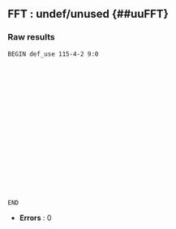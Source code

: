 ## FFT : undef/unused {##uuFFT}
### Raw results


~~~
BEGIN def_use 115-4-2 9:0




















END
~~~

* **Errors** : 0

